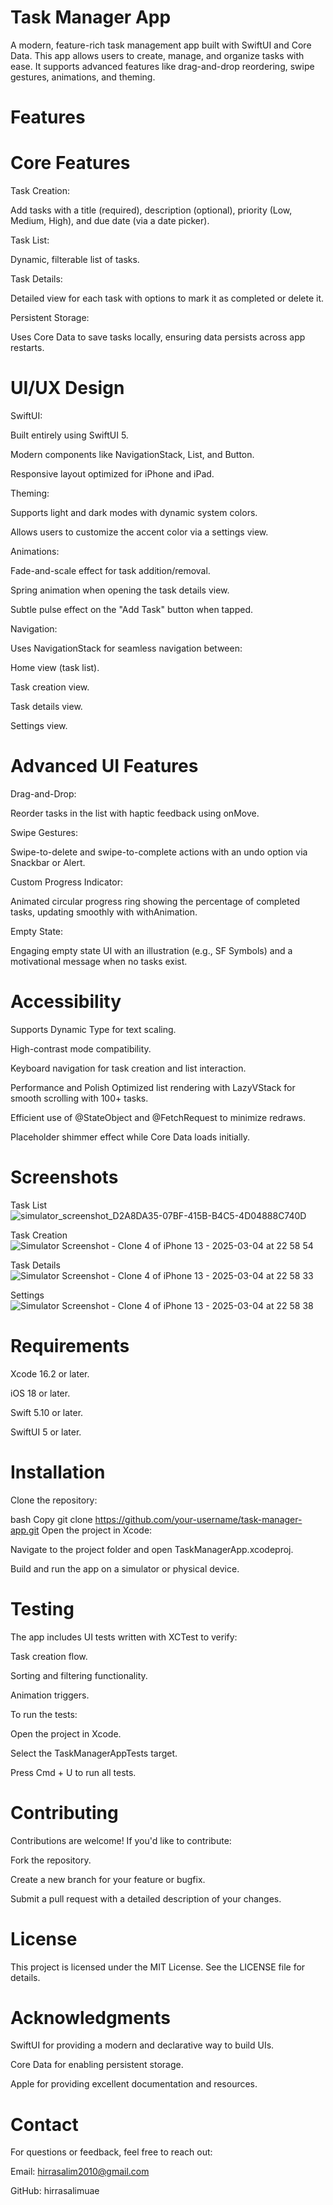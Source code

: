 # Task Manager App
A modern, feature-rich task management app built with SwiftUI and Core Data. This app allows users to create, manage, and organize tasks with ease. It supports advanced features like drag-and-drop reordering, swipe gestures, animations, and theming.

# Features
# Core Features
Task Creation:

Add tasks with a title (required), description (optional), priority (Low, Medium, High), and due date (via a date picker).

Task List:

Dynamic, filterable list of tasks.


Task Details:

Detailed view for each task with options to mark it as completed or delete it.

Persistent Storage:

Uses Core Data to save tasks locally, ensuring data persists across app restarts.

# UI/UX Design
SwiftUI:

Built entirely using SwiftUI 5.

Modern components like NavigationStack, List, and Button.

Responsive layout optimized for iPhone and iPad.

Theming:

Supports light and dark modes with dynamic system colors.

Allows users to customize the accent color via a settings view.

Animations:

Fade-and-scale effect for task addition/removal.

Spring animation when opening the task details view.

Subtle pulse effect on the "Add Task" button when tapped.

Navigation:

Uses NavigationStack for seamless navigation between:

Home view (task list).

Task creation view.

Task details view.

Settings view.

# Advanced UI Features
Drag-and-Drop:

Reorder tasks in the list with haptic feedback using onMove.

Swipe Gestures:

Swipe-to-delete and swipe-to-complete actions with an undo option via Snackbar or Alert.

Custom Progress Indicator:

Animated circular progress ring showing the percentage of completed tasks, updating smoothly with withAnimation.

Empty State:

Engaging empty state UI with an illustration (e.g., SF Symbols) and a motivational message when no tasks exist.

# Accessibility

Supports Dynamic Type for text scaling.

High-contrast mode compatibility.

Keyboard navigation for task creation and list interaction.

Performance and Polish
Optimized list rendering with LazyVStack for smooth scrolling with 100+ tasks.

Efficient use of @StateObject and @FetchRequest to minimize redraws.

Placeholder shimmer effect while Core Data loads initially.

# Screenshots
Task List
![simulator_screenshot_D2A8DA35-07BF-415B-B4C5-4D04888C740D](https://github.com/user-attachments/assets/23fe7374-bcd8-4c1a-98bc-dead761bc780)

Task Creation	
![Simulator Screenshot - Clone 4 of iPhone 13 - 2025-03-04 at 22 58 54](https://github.com/user-attachments/assets/69acf418-a01a-4767-987d-48d022727f76)

Task Details	
![Simulator Screenshot - Clone 4 of iPhone 13 - 2025-03-04 at 22 58 33](https://github.com/user-attachments/assets/7ca532d8-ba3e-495c-bbe4-83c0b675e9b7)

Settings
![Simulator Screenshot - Clone 4 of iPhone 13 - 2025-03-04 at 22 58 38](https://github.com/user-attachments/assets/4edd80db-5a91-438f-a79e-3c9c15575f41)


# Requirements

Xcode  16.2 or later.

iOS 18 or later.

Swift 5.10 or later.

SwiftUI 5  or later.

# Installation
Clone the repository:

bash
Copy
git clone https://github.com/your-username/task-manager-app.git
Open the project in Xcode:

Navigate to the project folder and open TaskManagerApp.xcodeproj.

Build and run the app on a simulator or physical device.

# Testing
The app includes UI tests written with XCTest to verify:

Task creation flow.

Sorting and filtering functionality.

Animation triggers.

To run the tests:

Open the project in Xcode.

Select the TaskManagerAppTests target.

Press Cmd + U to run all tests.

# Contributing
Contributions are welcome! If you'd like to contribute:

Fork the repository.

Create a new branch for your feature or bugfix.

Submit a pull request with a detailed description of your changes.

# License
This project is licensed under the MIT License. See the LICENSE file for details.

#  Acknowledgments
SwiftUI for providing a modern and declarative way to build UIs.

Core Data for enabling persistent storage.

Apple for providing excellent documentation and resources.

# Contact
For questions or feedback, feel free to reach out:

Email: hirrasalim2010@gmail.com

GitHub: hirrasalimuae

